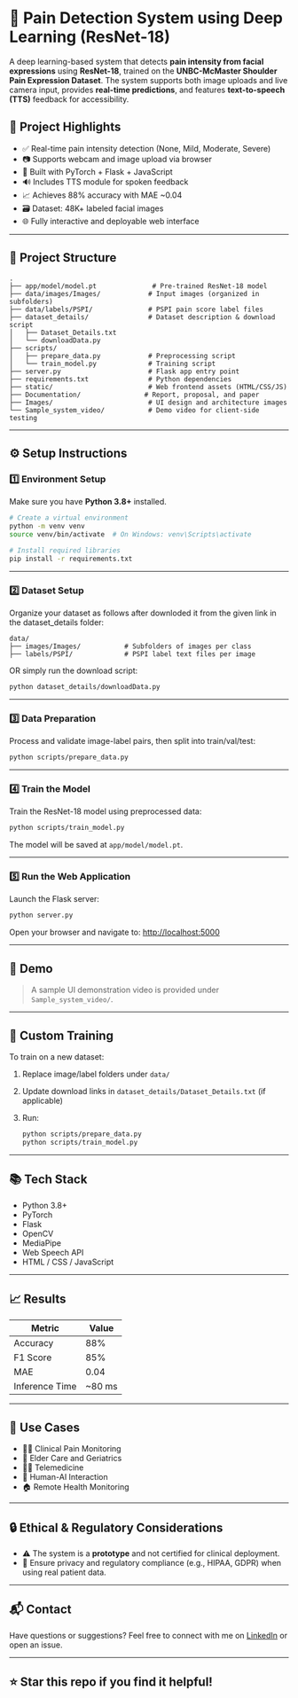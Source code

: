 # 🧠 Pain Detection System using Deep Learning (ResNet-18)

A deep learning-based system that detects **pain intensity from facial expressions** using **ResNet-18**, trained on the **UNBC-McMaster Shoulder Pain Expression Dataset**. The system supports both image uploads and live camera input, provides **real-time predictions**, and features **text-to-speech (TTS)** feedback for accessibility.

## 📌 Project Highlights

- ✅ Real-time pain intensity detection (None, Mild, Moderate, Severe)
- 📷 Supports webcam and image upload via browser
- 🧠 Built with PyTorch + Flask + JavaScript
- 🔊 Includes TTS module for spoken feedback
- 📈 Achieves 88% accuracy with MAE ~0.04
- 🗃️ Dataset: 48K+ labeled facial images
- 🌐 Fully interactive and deployable web interface

---

## 📂 Project Structure

```plaintext
.
├── app/model/model.pt              # Pre-trained ResNet-18 model
├── data/images/Images/            # Input images (organized in subfolders)
├── data/labels/PSPI/              # PSPI pain score label files
├── dataset_details/               # Dataset description & download script
│   ├── Dataset_Details.txt
│   └── downloadData.py
├── scripts/
│   ├── prepare_data.py            # Preprocessing script
│   └── train_model.py             # Training script
├── server.py                      # Flask app entry point
├── requirements.txt               # Python dependencies
├── static/                        # Web frontend assets (HTML/CSS/JS)
├── Documentation/                # Report, proposal, and paper
├── Images/                        # UI design and architecture images
└── Sample_system_video/           # Demo video for client-side testing
````

---

## ⚙️ Setup Instructions

### 1️⃣ Environment Setup

Make sure you have **Python 3.8+** installed.

```bash
# Create a virtual environment
python -m venv venv
source venv/bin/activate  # On Windows: venv\Scripts\activate

# Install required libraries
pip install -r requirements.txt
```

---

### 2️⃣ Dataset Setup

Organize your dataset as follows after downloded it from the given link in the dataset_details folder:

```plaintext
data/
├── images/Images/           # Subfolders of images per class
├── labels/PSPI/             # PSPI label text files per image
```

OR simply run the download script:

```bash
python dataset_details/downloadData.py
```

---

### 3️⃣ Data Preparation

Process and validate image-label pairs, then split into train/val/test:

```bash
python scripts/prepare_data.py
```

---

### 4️⃣ Train the Model

Train the ResNet-18 model using preprocessed data:

```bash
python scripts/train_model.py
```

The model will be saved at `app/model/model.pt`.

---

### 5️⃣ Run the Web Application

Launch the Flask server:

```bash
python server.py
```

Open your browser and navigate to: [http://localhost:5000](http://localhost:5000)

---

## 🎥 Demo

> A sample UI demonstration video is provided under `Sample_system_video/`.

---

## 🧪 Custom Training

To train on a new dataset:

1. Replace image/label folders under `data/`
2. Update download links in `dataset_details/Dataset_Details.txt` (if applicable)
3. Run:

   ```bash
   python scripts/prepare_data.py
   python scripts/train_model.py
   ```

---

## 📚 Tech Stack

* Python 3.8+
* PyTorch
* Flask
* OpenCV
* MediaPipe
* Web Speech API
* HTML / CSS / JavaScript

---

## 📈 Results

| Metric         | Value   |
| -------------- | ------- |
| Accuracy       | 88%     |
| F1 Score       | 85%     |
| MAE            | 0.04    |
| Inference Time | \~80 ms |

---

## 📌 Use Cases

* 👩‍⚕️ Clinical Pain Monitoring
* 🧓 Elder Care and Geriatrics
* 🧑‍⚕️ Telemedicine
* 🤖 Human-AI Interaction
* 🏠 Remote Health Monitoring

---

## 🔒 Ethical & Regulatory Considerations

* ⚠️ The system is a **prototype** and not certified for clinical deployment.
* 🔐 Ensure privacy and regulatory compliance (e.g., HIPAA, GDPR) when using real patient data.

---

## 📬 Contact

Have questions or suggestions? Feel free to connect with me on [LinkedIn]((https://www.linkedin.com/in/qadeerjutt/)) or open an issue.

---

## ⭐️ Star this repo if you find it helpful!

